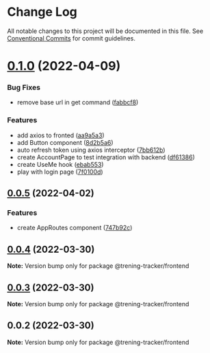 # Change Log

All notable changes to this project will be documented in this file.
See [Conventional Commits](https://conventionalcommits.org) for commit guidelines.

# [0.1.0](https://github.com/adziok/trening-tracker/compare/v0.0.5...v0.1.0) (2022-04-09)


### Bug Fixes

* remove base url in get command ([fabbcf8](https://github.com/adziok/trening-tracker/commit/fabbcf85870633c659968ccfb3bc64d86067dab4))


### Features

* add axios to fronted ([aa9a5a3](https://github.com/adziok/trening-tracker/commit/aa9a5a38d03fd8a23ba8e03c8c618afbcb1d0f1f))
* add Button component ([8d2b5a6](https://github.com/adziok/trening-tracker/commit/8d2b5a6c92ba6b985b876d269877f70fc057ae60))
* auto refresh token using axios interceptor ([7bb612b](https://github.com/adziok/trening-tracker/commit/7bb612b0f1239cf3f83ac32192e92be21a7eee41))
* create AccountPage to test integration with backend ([df61386](https://github.com/adziok/trening-tracker/commit/df613860d112b318b801563064d438c5f5259d71))
* create UseMe hook ([ebab553](https://github.com/adziok/trening-tracker/commit/ebab5533a11b9ff36a65ec8e52fa1d29e7ca6256))
* play with login page ([7f0100d](https://github.com/adziok/trening-tracker/commit/7f0100d1a1c67ede9be53478b59b7582ee7cadcd))





## [0.0.5](https://github.com/adziok/trening-tracker/compare/v0.0.4...v0.0.5) (2022-04-02)


### Features

* create AppRoutes component ([747b92c](https://github.com/adziok/trening-tracker/commit/747b92c2c95820602fd4a0b9ef6c46328fb58d29))





## [0.0.4](https://github.com/adziok/trening-tracker/compare/v0.0.3...v0.0.4) (2022-03-30)

**Note:** Version bump only for package @trening-tracker/frontend





## [0.0.3](https://github.com/adziok/trening-tracker/compare/v0.0.2...v0.0.3) (2022-03-30)

**Note:** Version bump only for package @trening-tracker/frontend





## 0.0.2 (2022-03-30)

**Note:** Version bump only for package @trening-tracker/frontend
